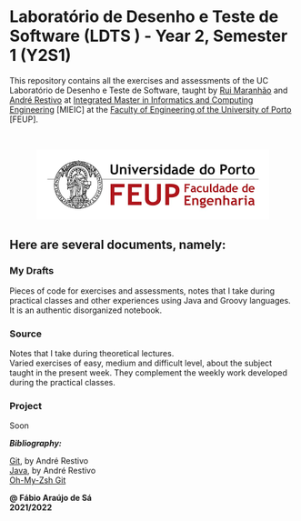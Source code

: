 # Laboratório de Desenho e Teste de Software (LDTS  ) - Year 2, Semester 1 (Y2S1)

This repository contains all the exercises and assessments of the UC Laboratório de Desenho e Teste de Software, taught by [Rui Maranhão](https://sigarra.up.pt/feup/pt/func_geral.formview?p_codigo=466651) and [André Restivo](https://web.fe.up.pt/~arestivo/page/) at [Integrated Master in Informatics and Computing Engineering](https://sigarra.up.pt/feup/pt/cur_geral.cur_view?pv_curso_id=742) [MIEIC] at the [Faculty of Engineering of the University of Porto](https://sigarra.up.pt/feup/pt/web_page.Inicial) [FEUP]. <br/>

<br/>
<p align = "center" >
  <img 
       title = "FEUP logo"
       src = "Images/FEUP_Logo.png" 
       alt = "FEUP Logo" 
    />
</p>

## Here are several documents, namely:

### My Drafts <br/>
Pieces of code for exercises and assessments, notes that I take during practical classes and other experiences using Java and Groovy languages. It is an authentic disorganized notebook. <br/>

### Source <br/>
Notes that I take during theoretical lectures. <br/>
Varied exercises of easy, medium and difficult level, about the subject taught in the present week. They complement the weekly work developed during the practical classes. <br/>

### Project

Soon <br>

***Bibliography:***

[Git](https://web.fe.up.pt/~arestivo/presentation/git/#1), by André Restivo <br>
[Java](https://web.fe.up.pt/~arestivo/presentation/java/#1), by André Restivo <br>
[Oh-My-Zsh Git](https://kapeli.com/cheat_sheets/Oh-My-Zsh_Git.docset/Contents/Resources/Documents/index) <br>

**@ Fábio Araújo de Sá** <br/>
**2021/2022**